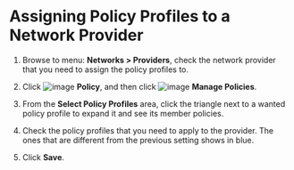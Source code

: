 # Assigning Policy Profiles to a Network Provider

1. Browse to menu: **Networks > Providers**, check the network
   provider that you need to assign the policy profiles to.

2. Click ![image](../images/1941.png) **Policy**, and then click
   ![image](../images/1851.png) **Manage Policies**.

3. From the **Select Policy Profiles** area, click the triangle
   next to a wanted policy profile to expand it and see its
   member policies.

4. Check the policy profiles that you need to apply to the
   provider. The ones that are different from the previous
   setting shows in blue.

5. Click **Save**.
